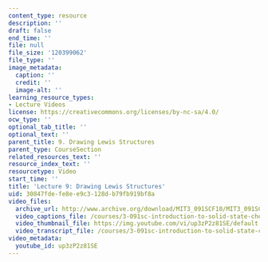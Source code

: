 ```yaml
---
content_type: resource
description: ''
draft: false
end_time: ''
file: null
file_size: '120399062'
file_type: ''
image_metadata:
  caption: ''
  credit: ''
  image-alt: ''
learning_resource_types:
- Lecture Videos
license: https://creativecommons.org/licenses/by-nc-sa/4.0/
ocw_type: ''
optional_tab_title: ''
optional_text: ''
parent_title: 9. Drawing Lewis Structures
parent_type: CourseSection
related_resources_text: ''
resource_index_text: ''
resourcetype: Video
start_time: ''
title: 'Lecture 9: Drawing Lewis Structures'
uid: 30847fde-fe8e-e9c3-128d-b79fb919bf8a
video_files:
  archive_url: http://www.archive.org/download/MIT3_091SCF10/MIT3_091SCF10lec09_300k.mp4
  video_captions_file: /courses/3-091sc-introduction-to-solid-state-chemistry-fall-2010/078cb6d76a4952499d07f4a2efb41760_up3zP2z81SE.vtt
  video_thumbnail_file: https://img.youtube.com/vi/up3zP2z81SE/default.jpg
  video_transcript_file: /courses/3-091sc-introduction-to-solid-state-chemistry-fall-2010/08f00afaf5d60aca50ec3759528ab90b_up3zP2z81SE.pdf
video_metadata:
  youtube_id: up3zP2z81SE
---
```

